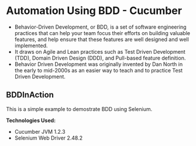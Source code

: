 # Automation Using BDD - Cucumber

<p>
<ul>
<li>Behavior-Driven Development, or BDD, is a set of software engineering practices that can help your team focus their efforts on building valuable features, and help ensure that these features are well designed and well implemented.</li>
<li>It draws on Agile and Lean practices such as Test Driven Development (TDD), Domain Driven Design (DDD), and Pull-based feature definition.</li>
<li>Behavior Driven Development was originally invented by Dan North in the early to mid-2000s as an easier way to teach and to practice Test Driven Development.</li>
</ul>
</p>

<h2>BDDInAction</h2>
This is a simple example to demostrate BDD using Selenium.

<p>
<strong>Technologies Used:</strong>
<ul>
<li>Cucumber JVM 1.2.3</li>
<li>Selenium Web Driver 2.48.2</li>
</p>
